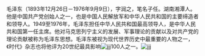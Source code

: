 毛泽东（1893年12月26日－1976年9月9日），字润之，笔名子任。湖南湘潭人。他是中国共产党创始人之一，也是中国人民解放军和中华人民共和国的主要缔造者和领导人。1949至1976年，毛泽东担任中华人民共和国最高领导人，是中华人民共和国第一任主席。他对马克思列宁主义的发展、军事理论的贡献以及对共产党的理论贡献被称为毛泽东思想。毛泽东被视为现代世界历史中最重要的人物之一，《时代》杂志也将他评为20世纪最具影响![jjj](C:\Users\86189\Desktop\jjj.jpg)100人之一。![jjj](https://user-images.githubusercontent.com/95993078/145705837-82d8647d-1061-47d5-9d23-55392720a22b.jpg)
